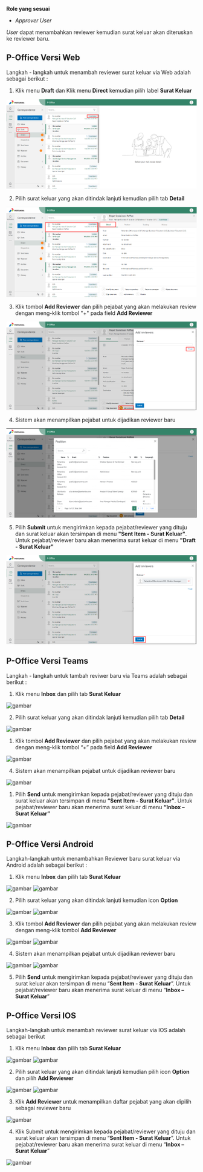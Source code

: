 **Role yang sesuai**

- *Approver User*

*User* dapat menambahkan reviewer kemudian surat keluar akan diteruskan ke reviewer baru.

## **P-Office Versi Web**

Langkah - langkah untuk menambah reviewer surat keluar via Web adalah sebagai berikut :

1. Klik menu **Draft** dan Klik menu **Direct** kemudian pilih label **Surat Keluar**

![gambar](SuratKeluar/SK_Web/02SK47.png)

2. Pilih surat keluar yang akan ditindak lanjuti kemudian pilih tab **Detail**

![gambar](SuratKeluar/SK_Web/02SK48.png)

3. Klik tombol **Add Reviewer** dan pilih pejabat yang akan melakukan review dengan meng-klik tombol "+" pada field **Add Reviewer**

![gambar](SuratKeluar/SK_Web/02SK49.png)

4. Sistem akan menampilkan pejabat untuk dijadikan reviewer baru

![gambar](SuratKeluar/SK_Web/02SK50.png)

5. Pilih **Submit** untuk mengirimkan kepada pejabat/reviewer yang dituju dan surat keluar akan tersimpan di menu **"Sent Item - Surat Keluar"**. Untuk pejabat/reviewer baru akan menerima surat keluar di menu **"Draft - Surat Keluar"**

![gambar](SuratKeluar/SK_Web/02SK51.png)

## **P-Office Versi Teams**

Langkah - langkah untuk tambah reviwer baru via Teams adalah sebagai berikut :

1. Klik menu **Inbox** dan pilih tab **Surat Keluar**
 
![gambar](SuratKeluar/SK_Teams/SK49.png)

2. Pilih surat keluar yang akan ditindak lanjuti kemudian pilih tab **Detail**
 
![gambar](SuratKeluar/SK_Teams/SK50.png)

1. Klik tombol **Add Reviewer** dan pilih pejabat yang akan melakukan review dengan meng-klik tombol “+” pada field **Add Reviewer**
 
![gambar](SuratKeluar/SK_Teams/SK51.png)

4. Sistem akan menampilkan pejabat untuk dijadikan reviewer baru
 
![gambar](SuratKeluar/SK_Teams/SK52.png)

1. Pilih **Send** untuk mengirimkan kepada pejabat/reviewer yang dituju dan surat keluar akan tersimpan di menu **“Sent Item - Surat Keluar”**. Untuk pejabat/reviewer baru akan menerima surat keluar di menu **“Inbox – Surat Keluar”**
 
![gambar](SuratKeluar/SK_Teams/SK53.png)

## **P-Office Versi Android**

Langkah-langkah untuk menambahkan Reviewer baru surat keluar via Android adalah sebagai berikut :

1. Klik menu **Inbox** dan pilih tab **Surat Keluar**

![gambar](SuratKeluar/SK_Android/ReviewerSK/A01.jpg) ![gambar](SuratKeluar/SK_Android/ReviewerSK/A02.jpg)

2. Pilih surat keluar yang akan ditindak lanjuti kemudian icon **Option**
   
![gambar](SuratKeluar/SK_Android/ReviewerSK/A03.jpg) ![gambar](SuratKeluar/SK_Android/ReviewerSK/A04.jpg)

3. Klik tombol **Add Reviewer** dan pilih pejabat yang akan melakukan review dengan meng-klik tombol **Add Reviewer**
   
![gambar](SuratKeluar/SK_Android/ReviewerSK/A05.jpg) ![gambar](SuratKeluar/SK_Android/ReviewerSK/A06.jpg)

4. Sistem akan menampilkan pejabat untuk dijadikan reviewer baru

![gambar](SuratKeluar/SK_Android/ReviewerSK/A07.jpg) ![gambar](SuratKeluar/SK_Android/ReviewerSK/A08.jpg)

5. Pilih **Send** untuk mengirimkan kepada pejabat/reviewer yang dituju dan surat keluar akan tersimpan di menu “**Sent Item - Surat Keluar**”. Untuk pejabat/reviewer baru akan menerima surat keluar di menu “**Inbox – Surat Keluar**”

## **P-Office Versi IOS**

Langkah-langkah untuk menambah reviewer surat keluar via IOS adalah sebagai berikut

1.	Klik menu **Inbox** dan pilih tab **Surat Keluar**

![gambar](SuratKeluar/SK_IOS/SK-57.png) ![gambar](SuratKeluar/SK_IOS/SK-58.png)

2.	Pilih surat keluar yang akan ditindak lanjuti kemudian pilih icon **Option** dan pilih **Add Reviewer**

![gambar](SuratKeluar/SK_IOS/SK-59.png) ![gambar](SuratKeluar/SK_IOS/SK-60.png)

3.	Klik **Add Reviewer** untuk menampilkan daftar pejabat yang akan dipilih sebagai reviewer baru

![gambar](SuratKeluar/SK_IOS/SK-45.png)

4.	Klik Submit untuk mengirimkan kepada pejabat/reviewer yang dituju dan surat keluar akan tersimpan di menu “**Sent Item - Surat Keluar**”. Untuk pejabat/reviewer baru akan menerima surat keluar di menu “**Inbox – Surat Keluar**”

![gambar](SuratKeluar/SK_IOS/SK-46.png)